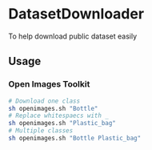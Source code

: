 # DatasetDownloader

To help download public dataset easily

## Usage

### Open Images Toolkit

```bash
# Download one class
sh openimages.sh "Bottle"
# Replace whitespaecs with _
sh openimages.sh "Plastic_bag"
# Multiple classes
sh openimages.sh "Bottle Plastic_bag"
```
